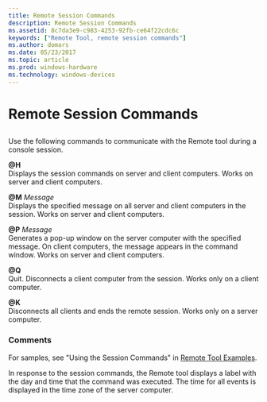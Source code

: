 ```yaml
---
title: Remote Session Commands
description: Remote Session Commands
ms.assetid: 8c7da3e9-c983-4253-92fb-ce64f22cdc6c
keywords: ["Remote Tool, remote session commands"]
ms.author: domars
ms.date: 05/23/2017
ms.topic: article
ms.prod: windows-hardware
ms.technology: windows-devices
---
```


# Remote Session Commands


## <span id="ddk_remote_session_commands_dtools"></span><span id="DDK_REMOTE_SESSION_COMMANDS_DTOOLS"></span>


Use the following commands to communicate with the Remote tool during a console session.

<span id="_H"></span><span id="_h"></span>**@H**  
Displays the session commands on server and client computers. Works on server and client computers.

<span id="_M_Message"></span><span id="_m_message"></span><span id="_M_MESSAGE"></span>**@M** *Message*  
Displays the specified message on all server and client computers in the session. Works on server and client computers.

<span id="_P_Message"></span><span id="_p_message"></span><span id="_P_MESSAGE"></span>**@P** *Message*  
Generates a pop-up window on the server computer with the specified message. On client computers, the message appears in the command window. Works on server and client computers.

<span id="_Q"></span><span id="_q"></span>**@Q**  
Quit. Disconnects a client computer from the session. Works only on a client computer.

<span id="_K"></span><span id="_k"></span>**@K**  
Disconnects all clients and ends the remote session. Works only on a server computer.

### <span id="comments"></span><span id="COMMENTS"></span>Comments

For samples, see "Using the Session Commands" in [Remote Tool Examples](remote-tool-examples.md).

In response to the session commands, the Remote tool displays a label with the day and time that the command was executed. The time for all events is displayed in the time zone of the server computer.

 

 





